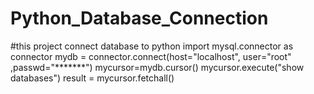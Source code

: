 # Python_Database_Connection
#this project connect database to python
import mysql.connector as connector
mydb = connector.connect(host="localhost", user="root" ,passwd="*******")
mycursor=mydb.cursor()
mycursor.execute("show databases")
result = mycursor.fetchall()

